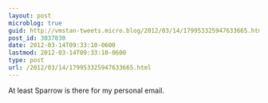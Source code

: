 ```yaml
---
layout: post
microblog: true
guid: http://vmstan-tweets.micro.blog/2012/03/14/179953325947633665.html
post_id: 3037830
date: 2012-03-14T09:33:10-0600
lastmod: 2012-03-14T09:33:10-0600
type: post
url: /2012/03/14/179953325947633665.html
---
```

At least Sparrow is there for my personal email.
